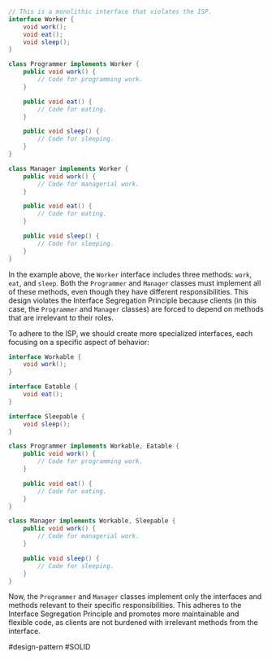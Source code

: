 ```Java
// This is a monolithic interface that violates the ISP.
interface Worker {
    void work();
    void eat();
    void sleep();
}

class Programmer implements Worker {
    public void work() {
        // Code for programming work.
    }

    public void eat() {
        // Code for eating.
    }

    public void sleep() {
        // Code for sleeping.
    }
}

class Manager implements Worker {
    public void work() {
        // Code for managerial work.
    }

    public void eat() {
        // Code for eating.
    }

    public void sleep() {
        // Code for sleeping.
    }
}
```

In the example above, the `Worker` interface includes three methods: `work`, `eat`, and `sleep`. Both the `Programmer` and `Manager` classes must implement all of these methods, even though they have different responsibilities. This design violates the Interface Segregation Principle because clients (in this case, the `Programmer` and `Manager` classes) are forced to depend on methods that are irrelevant to their roles.

To adhere to the ISP, we should create more specialized interfaces, each focusing on a specific aspect of behavior:

```Java
interface Workable {
    void work();
}

interface Eatable {
    void eat();
}

interface Sleepable {
    void sleep();
}

class Programmer implements Workable, Eatable {
    public void work() {
        // Code for programming work.
    }

    public void eat() {
        // Code for eating.
    }
}

class Manager implements Workable, Sleepable {
    public void work() {
        // Code for managerial work.
    }

    public void sleep() {
        // Code for sleeping.
    }
}
```

Now, the `Programmer` and `Manager` classes implement only the interfaces and methods relevant to their specific responsibilities. This adheres to the Interface Segregation Principle and promotes more maintainable and flexible code, as clients are not burdened with irrelevant methods from the interface.

#design-pattern #SOLID 